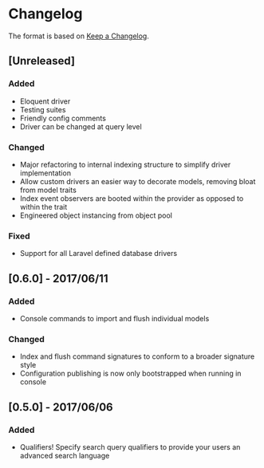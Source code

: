 # Changelog
The format is based on [Keep a Changelog](http://keepachangelog.com/).

## [Unreleased]
### Added
- Eloquent driver
- Testing suites
- Friendly config comments
- Driver can be changed at query level
### Changed
- Major refactoring to internal indexing structure to simplify driver implementation
- Allow custom drivers an easier way to decorate models, removing bloat from model traits
- Index event observers are booted within the provider as opposed to within the trait
- Engineered object instancing from object pool
### Fixed
- Support for all Laravel defined database drivers

## [0.6.0] - 2017/06/11
### Added
- Console commands to import and flush individual models
### Changed
- Index and flush command signatures to conform to a broader signature style
- Configuration publishing is now only bootstrapped when running in console

## [0.5.0] - 2017/06/06
### Added
- Qualifiers! Specify search query qualifiers to provide your users an advanced search language 
